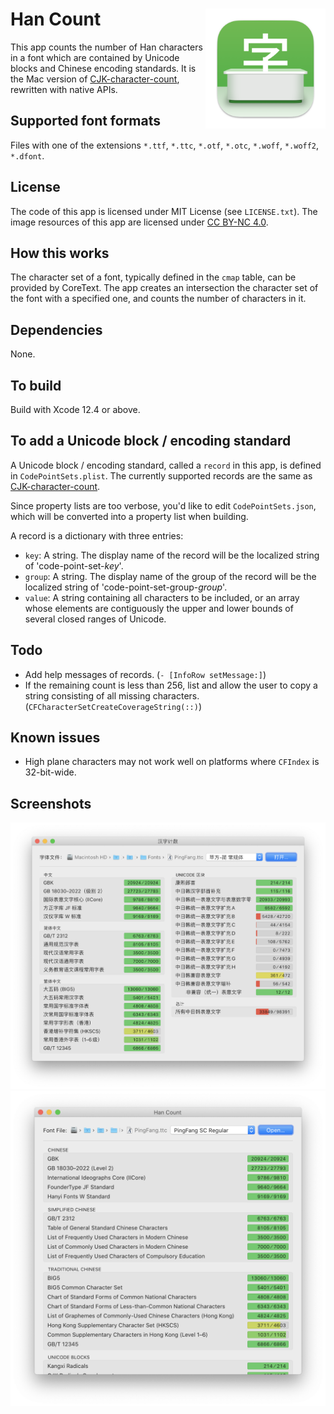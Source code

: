 # Han Count<img src="HanCount/Assets.xcassets/AppIcon.appiconset/AppIcon.256@2x.png" width="192" align="right" title="App Icon: Han CountER">

This app counts the number of Han characters in a font which are contained by Unicode blocks and Chinese encoding standards. It is the Mac version of [CJK-character-count](//github.com/NightFurySL2001/CJK-character-count), rewritten with native APIs.

## Supported font formats

Files with one of the extensions `*.ttf`, `*.ttc`, `*.otf`, `*.otc`, `*.woff`, `*.woff2`, `*.dfont`.

## License

The code of this app is licensed under MIT License (see `LICENSE.txt`). The image resources of this app are licensed under [CC BY-NC 4.0](https://creativecommons.org/licenses/by-nc/4.0/).

## How this works

The character set of a font, typically defined in the `cmap` table, can be provided by CoreText. The app creates an intersection the character set of the font with a specified one, and counts the number of characters in it.

## Dependencies

None.

## To build

Build with Xcode 12.4 or above.

## To add a Unicode block / encoding standard

A Unicode block / encoding standard, called a `record` in this app, is defined in `CodePointSets.plist`. The currently supported records are the same as [CJK-character-count](//github.com/NightFurySL2001/CJK-character-count#currently-supported-encoding-standardstandardization-list-支援的编码标准汉字表).

Since property lists are too verbose, you'd like to edit `CodePointSets.json`, which will be converted into a property list when building.

A record is a dictionary with three entries: 

- `key`: A string. The display name of the record will be the localized string of 'code-point-set-*key*'.
- `group`: A string. The display name of the group of the record will be the localized string of 'code-point-set-group-*group*'.
- `value`: A string containing all characters to be included, or an array whose elements are contiguously the upper and lower bounds of several closed ranges of Unicode.

## Todo

- Add help messages of records. (`- [InfoRow setMessage:]`)
- If the remaining count is less than 256, list and allow the user to copy a string consisting of all missing characters. (`CFCharacterSetCreateCoverageString(::)`)

## Known issues

- High plane characters may not work well on platforms where `CFIndex` is 32-bit-wide.

## Screenshots

<img src=".images/screenshot.hans.png" width="824">
<img src=".images/screenshot.en.png" width="734">
